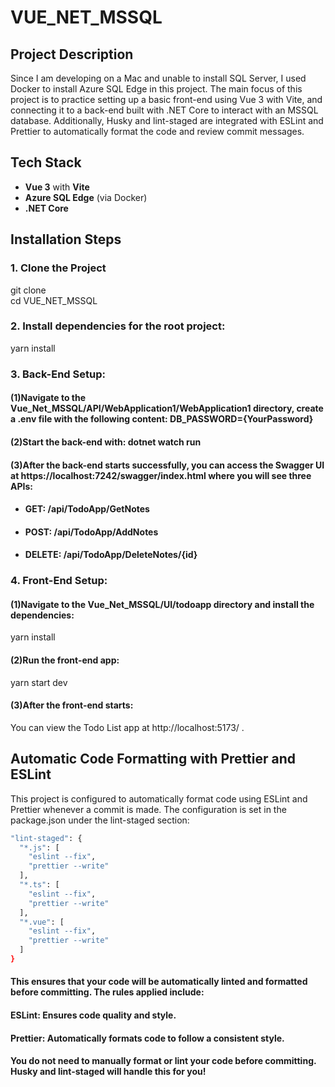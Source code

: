 # VUE_NET_MSSQL

## Project Description

Since I am developing on a Mac and unable to install SQL Server, I used Docker to install Azure SQL Edge in this project. The main focus of this project is to practice setting up a basic front-end using Vue 3 with Vite, and connecting it to a back-end built with .NET Core to interact with an MSSQL database. Additionally, Husky and lint-staged are integrated with ESLint and Prettier to automatically format the code and review commit messages.

## Tech Stack

- **Vue 3** with **Vite**
- **Azure SQL Edge** (via Docker)
- **.NET Core**

## Installation Steps

### 1. Clone the Project
git clone <your-repo-url>  
cd VUE_NET_MSSQL

### 2. Install dependencies for the root project:

yarn install

### 3. Back-End Setup:
#### (1)Navigate to the Vue_Net_MSSQL/API/WebApplication1/WebApplication1 directory, create a .env file with the following content: DB_PASSWORD={YourPassword}
#### (2)Start the back-end with: dotnet watch run
#### (3)After the back-end starts successfully, you can access the Swagger UI at https://localhost:7242/swagger/index.html where you will see three APIs:
- #### GET: /api/TodoApp/GetNotes
- #### POST: /api/TodoApp/AddNotes
- #### DELETE: /api/TodoApp/DeleteNotes/{id}

### 4. Front-End Setup:
 #### (1)Navigate to the Vue_Net_MSSQL/UI/todoapp directory and install the dependencies:
 yarn install
 #### (2)Run the front-end app:
 yarn start dev
 #### (3)After the front-end starts:
 You can view the Todo List app at http://localhost:5173/ .

## Automatic Code Formatting with Prettier and ESLint
This project is configured to automatically format code using ESLint and Prettier whenever a commit is made. The configuration is set in the package.json under the lint-staged section:

```bash
"lint-staged": {
  "*.js": [
    "eslint --fix",
    "prettier --write"
  ],
  "*.ts": [
    "eslint --fix",
    "prettier --write"
  ],
  "*.vue": [
    "eslint --fix",
    "prettier --write"
  ]
}
```

#### This ensures that your code will be automatically linted and formatted before committing. The rules applied include:
#### ESLint: Ensures code quality and style.
#### Prettier: Automatically formats code to follow a consistent style.
#### You do not need to manually format or lint your code before committing. Husky and lint-staged will handle this for you!
